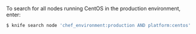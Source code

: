 To search for all nodes running CentOS in the production environment,
enter:

``` bash
$ knife search node 'chef_environment:production AND platform:centos'
```